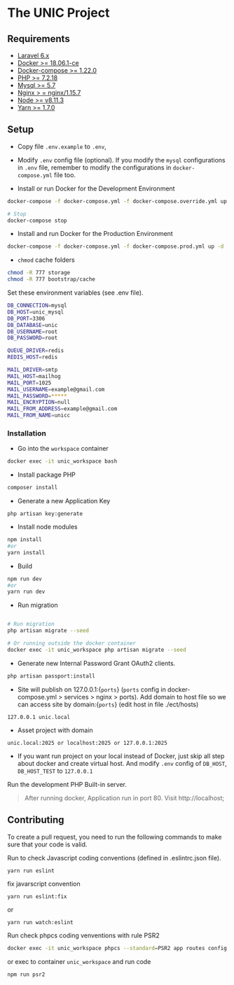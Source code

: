# The UNIC Project

## Requirements

- [Laravel 6.x](https://laravel.com/docs/6.0#server-requirements)
- [Docker >= 18.06.1-ce](https://docs.docker.com/install)
- [Docker-compose >= 1.22.0](https://docs.docker.com/compose/install)
- [PHP >= 7.2.18](https://www.php.net/downloads.php)
- [Mysql >= 5.7](https://dev.mysql.com/downloads/installer/)
- [Nginx > = nginx/1.15.7](https://www.nginx.com/resources/wiki/start/topic/tutorials/install/)
- [Node >= v8.11.3](https://nodejs.org/en/download/)
- [Yarn >= 1.7.0](https://yarnpkg.com/en/docs/install#debian-stable)

## Setup

- Copy file `.env.example` to `.env`,
- Modify `.env` config file (optional). If you modify the `mysql` configurations in `.env` file, remember to modify the configurations in `docker-compose.yml` file too.

- Install or run Docker for the Development Environment

```BASH
docker-compose -f docker-compose.yml -f docker-compose.override.yml up -d

# Stop
docker-compose stop
```

- Install and run Docker for the Production Environment

```BASH
docker-compose -f docker-compose.yml -f docker-compose.prod.yml up -d
```

- `chmod` cache folders
```BASH
chmod -R 777 storage
chmod -R 777 bootstrap/cache
```

Set these environment variables (see .env file).

```BASH
DB_CONNECTION=mysql
DB_HOST=unic_mysql
DB_PORT=3306
DB_DATABASE=unic
DB_USERNAME=root
DB_PASSWORD=root

QUEUE_DRIVER=redis
REDIS_HOST=redis

MAIL_DRIVER=smtp
MAIL_HOST=mailhog
MAIL_PORT=1025
MAIL_USERNAME=example@gmail.com
MAIL_PASSWORD=*****
MAIL_ENCRYPTION=null
MAIL_FROM_ADDRESS=example@gmail.com
MAIL_FROM_NAME=unicc
```

### Installation

- Go into the `workspace` container

```BASH
docker exec -it unic_workspace bash
```
- Install package PHP

```BASH
composer install
```
- Generate a new Application Key

```
php artisan key:generate
```

- Install node modules
```BASH
npm install
#or
yarn install
```

- Build
```BASH
npm run dev
#or
yarn run dev
```

- Run migration

```BASH

# Run migration
php artisan migrate --seed

# Or running outside the docker container
docker exec -it unic_workspace php artisan migrate --seed
```

- Generate new Internal Password Grant OAuth2 clients.

```bash
php artisan passport:install
```


- Site will publish on 127.0.0.1:{`ports`} (`ports` config in docker-compose.yml > services > nginx > ports). Add domain to host file so we can access site by domain:{`ports`} (edit host in file ./ect/hosts)

```
127.0.0.1 unic.local
```
- Asset project with domain

```
unic.local:2025 or localhost:2025 or 127.0.0.1:2025
```

- If you want run project on your local instead of Docker, just skip all step about docker and create virtual host. And modify `.env` config of `DB_HOST`, `DB_HOST_TEST` to `127.0.0.1`

Run the development PHP Built-in server.

> After running docker, Application run in port 80. Visit http://localhost;

## Contributing

To create a pull request, you need to run the following commands to make sure that your code is valid.

Run to check Javascript coding conventions (defined in .eslintrc.json file).

```bash
yarn run eslint
```

fix  javarscript convention

```
yarn run eslint:fix
```
or

```
yarn run watch:eslint
```

Run check phpcs coding venventions with rule PSR2

```bash
docker exec -it unic_workspace phpcs --standard=PSR2 app routes config
```
or exec to container `unic_workspace` and run code

```bash
npm run psr2
```
